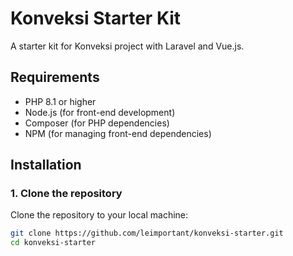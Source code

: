 # Konveksi Starter Kit

A starter kit for Konveksi project with Laravel and Vue.js.

## Requirements

- PHP 8.1 or higher
- Node.js (for front-end development)
- Composer (for PHP dependencies)
- NPM (for managing front-end dependencies)

## Installation

### 1. Clone the repository
Clone the repository to your local machine:

```bash
git clone https://github.com/leimportant/konveksi-starter.git
cd konveksi-starter
